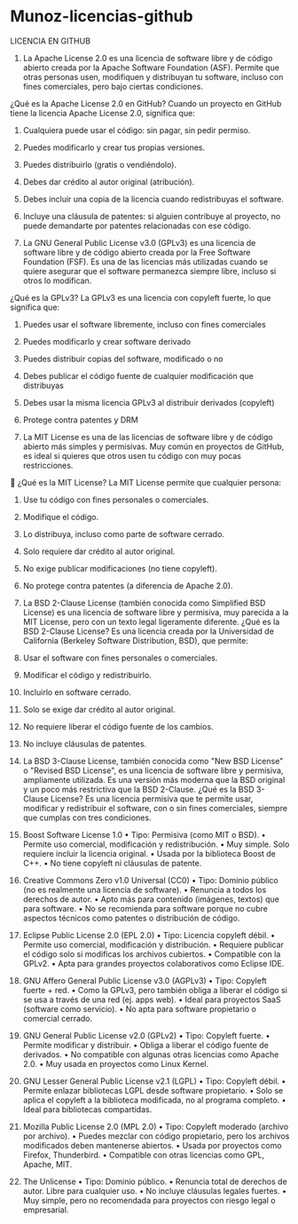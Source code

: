 # Munoz-licencias-github

LICENCIA EN GITHUB

1.	La Apache License 2.0 es una licencia de software libre y de código abierto creada por la Apache Software Foundation (ASF). Permite que otras personas usen, modifiquen y distribuyan tu software, incluso con fines comerciales, pero bajo ciertas condiciones.

  ¿Qué es la Apache License 2.0 en GitHub?
Cuando un proyecto en GitHub tiene la licencia Apache License 2.0, significa que:
1.	Cualquiera puede usar el código: sin pagar, sin pedir permiso.
2.	Puedes modificarlo y crear tus propias versiones.
3.	Puedes distribuirlo (gratis o vendiéndolo).
4.	Debes dar crédito al autor original (atribución).
5.	Debes incluir una copia de la licencia cuando redistribuyas el software.
6.	Incluye una cláusula de patentes: si alguien contribuye al proyecto, no puede demandarte por patentes relacionadas con ese código.


2.	La GNU General Public License v3.0 (GPLv3) es una licencia de software libre y de código abierto creada por la Free Software Foundation (FSF). Es una de las licencias más utilizadas cuando se quiere asegurar que el software permanezca siempre libre, incluso si otros lo modifican.

 ¿Qué es la GPLv3?
La GPLv3 es una licencia con copyleft fuerte, lo que significa que:
1.	Puedes usar el software libremente, incluso con fines comerciales 
2.	Puedes modificarlo y crear software derivado 
3.	Puedes distribuir copias del software, modificado o no 
4.	Debes publicar el código fuente de cualquier modificación que distribuyas
5.	Debes usar la misma licencia GPLv3 al distribuir derivados (copyleft) 
6.	Protege contra patentes y DRM 


3.	La MIT License es una de las licencias de software libre y de código abierto más simples y permisivas. Muy común en proyectos de GitHub, es ideal si quieres que otros usen tu código con muy pocas restricciones.

📜 ¿Qué es la MIT License?
La MIT License permite que cualquier persona:
1.	 Use tu código con fines personales o comerciales.
2.	 Modifique el código.
3.	 Lo distribuya, incluso como parte de software cerrado.
4.	 Solo requiere dar crédito al autor original.
5.	 No exige publicar modificaciones (no tiene copyleft).
6.	 No protege contra patentes (a diferencia de Apache 2.0).


4.	La BSD 2-Clause License (también conocida como Simplified BSD License) es una licencia de software libre y permisiva, muy parecida a la MIT License, pero con un texto legal ligeramente diferente.
¿Qué es la BSD 2-Clause License?
Es una licencia creada por la Universidad de California (Berkeley Software Distribution, BSD), que permite:
1.	 Usar el software con fines personales o comerciales.
2.	 Modificar el código y redistribuirlo.
3.	 Incluirlo en software cerrado.
4.	 Solo se exige dar crédito al autor original.
5.	 No requiere liberar el código fuente de los cambios.
6.	 No incluye cláusulas de patentes.

5.	La BSD 3-Clause License, también conocida como "New BSD License" o "Revised BSD License", es una licencia de software libre y permisiva, ampliamente utilizada. Es una versión más moderna que la BSD original y un poco más restrictiva que la BSD 2-Clause.
 ¿Qué es la BSD 3-Clause License?
Es una licencia permisiva que te permite usar, modificar y redistribuir el software, con o sin fines comerciales, siempre que cumplas con tres condiciones.

6.	 Boost Software License 1.0
•	 Tipo: Permisiva (como MIT o BSD).
•	 Permite uso comercial, modificación y redistribución.
•	Muy simple. Solo requiere incluir la licencia original.
•	Usada por la biblioteca Boost de C++.
•	 No tiene copyleft ni cláusulas de patente.

7.	 Creative Commons Zero v1.0 Universal (CC0)
•	Tipo: Dominio público (no es realmente una licencia de software).
•	 Renuncia a todos los derechos de autor.
•	Apto más para contenido (imágenes, textos) que para software.
•	 No se recomienda para software porque no cubre aspectos técnicos como patentes o distribución de código.

8.	Eclipse Public License 2.0 (EPL 2.0)
•	Tipo: Licencia copyleft débil.
•	 Permite uso comercial, modificación y distribución.
•	 Requiere publicar el código solo si modificas los archivos cubiertos.
•	 Compatible con la GPLv2.
•	 Apta para grandes proyectos colaborativos como Eclipse IDE.

9.	GNU Affero General Public License v3.0 (AGPLv3)
•	 Tipo: Copyleft fuerte + red.
•	 Como la GPLv3, pero también obliga a liberar el código si se usa a través de una red (ej. apps web).
•	 Ideal para proyectos SaaS (software como servicio).
•	 No apta para software propietario o comercial cerrado.

10.	 GNU General Public License v2.0 (GPLv2)
•	 Tipo: Copyleft fuerte.
•	 Permite modificar y distribuir.
•	 Obliga a liberar el código fuente de derivados.
•	 No compatible con algunas otras licencias como Apache 2.0.
•	 Muy usada en proyectos como Linux Kernel.

11.	 GNU Lesser General Public License v2.1 (LGPL)
•	 Tipo: Copyleft débil.
•	 Permite enlazar bibliotecas LGPL desde software propietario.
•	 Solo se aplica el copyleft a la biblioteca modificada, no al programa completo.
•	 Ideal para bibliotecas compartidas.

12.	Mozilla Public License 2.0 (MPL 2.0)
•	 Tipo: Copyleft moderado (archivo por archivo).
•	 Puedes mezclar con código propietario, pero los archivos modificados deben mantenerse abiertos.
•	 Usada por proyectos como Firefox, Thunderbird.
•	 Compatible con otras licencias como GPL, Apache, MIT.

13.	 The Unlicense
•	 Tipo: Dominio público.
•	 Renuncia total de derechos de autor. Libre para cualquier uso.
•	 No incluye cláusulas legales fuertes.
•	 Muy simple, pero no recomendada para proyectos con riesgo legal o empresarial.


